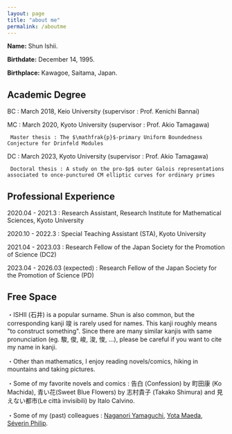 ```yaml
---
layout: page
title: "about me"
permalink: /aboutme
---
```


**Name:** Shun Ishii.

**Birthdate:** December 14, 1995.

**Birthplace:** Kawagoe, Saitama, Japan.

## Academic Degree

BC : March 2018, Keio University (supervisor : Prof. Kenichi Bannai)

MC : March 2020, Kyoto University (supervisor : Prof. Akio Tamagawa)

     Master thesis : The $\mathfrak{p}$-primary Uniform Boundedness Conjecture for Drinfeld Modules

DC : March 2023, Kyoto University (supervisor : Prof. Akio Tamagawa)

     Doctoral thesis : A study on the pro-$p$ outer Galois representations associated to once-punctured CM elliptic curves for ordinary primes

## Professional Experience

2020.04 - 2021.3 : Research Assistant, Research Institute for Mathematical Sciences, Kyoto University

2020.10 - 2022.3 : Special Teaching Assistant (STA), Kyoto University

2021.04 - 2023.03 : Research Fellow of the Japan Society for the Promotion of Science (DC2)

2023.04 - 2026.03 (expected) : Research Fellow of the Japan Society for the Promotion of Science (PD)

## Free Space

・ISHII (石井) is a popular surname. Shun is also common, but the corresponding kanji 竣 is rarely used for names. This kanji roughly means "to construct something". Since there are many similar kanjis with same pronunciation (eg. 駿, 俊, 峻, 浚, 悛, ...), please be careful if you want to cite my name in kanji.

・Other than mathematics, I enjoy reading novels/comics, hiking in mountains and taking pictures.

・Some of my favorite novels and comics : 告白 (Confession) by 町田康 (Ko Machida), 青い花(Sweet Blue Flowers) by 志村貴子 (Takako Shimura) and 見えない都市(Le città invisibili) by Italo Calvino.

・Some of my (past) colleagues : [Naganori Yamaguchi](https://n-yamaguchi-0729.github.io/homepage-jp), [Yota Maeda](https://yota-maeda.vercel.app), [Séverin Philip](https://www.kurims.kyoto-u.ac.jp/~sphilip/).
